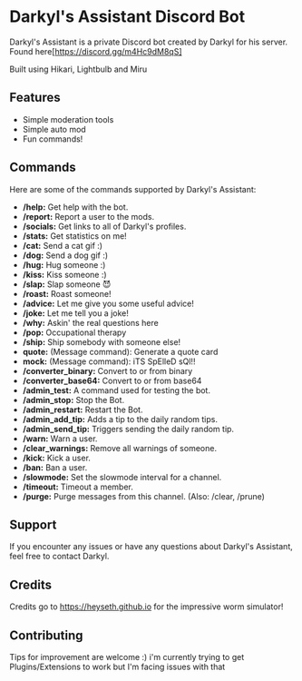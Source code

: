 # Darkyl's Assistant Discord Bot

Darkyl's Assistant is a private Discord bot created by Darkyl for his server. Found here[https://discord.gg/m4Hc9dM8qS]

Built using Hikari, Lightbulb and Miru

## Features

- Simple moderation tools
- Simple auto mod
- Fun commands!


## Commands

Here are some of the commands supported by Darkyl's Assistant:

-  **/help:** Get help with the bot.
-  **/report:** Report a user to the mods.
-  **/socials:** Get links to all of Darkyl's profiles.
-  **/stats:** Get statistics on me!
-  **/cat:** Send a cat gif :)
-  **/dog:** Send a dog gif :)
-  **/hug:** Hug someone :)
-  **/kiss:** Kiss someone :)
-  **/slap:** Slap someone 😈
-  **/roast:** Roast someone!
-  **/advice:** Let me give you some useful advice!
-  **/joke:** Let me tell you a joke!
-  **/why:** Askin' the real questions here
-  **/pop:** Occupational therapy
-  **/ship:** Ship somebody with someone else!
-  **quote:** (Message command): Generate a quote card
-  **mock:** (Message command): iTS SpElleD sQl!!
-  **/converter_binary:** Convert to or from binary
-  **/converter_base64:** Convert to or from base64
-  **/admin_test:** A command used for testing the bot.
-  **/admin_stop:** Stop the Bot.
-  **/admin_restart:** Restart the Bot.
-  **/admin_add_tip:** Adds a tip to the daily random tips.
-  **/admin_send_tip:** Triggers sending the daily random tip.
-  **/warn:** Warn a user.
-  **/clear_warnings:** Remove all warnings of someone.
-  **/kick:** Kick a user.
-  **/ban:** Ban a user.
-  **/slowmode:** Set the slowmode interval for a channel.
-  **/timeout:** Timeout a member.
-  **/purge:** Purge messages from this channel. (Also: /clear, /prune)

## Support

If you encounter any issues or have any questions about Darkyl's Assistant, feel free to contact Darkyl.

## Credits
Credits go to https://heyseth.github.io for the impressive worm simulator!

## Contributing

Tips for improvement are welcome :)
i'm currently trying to get Plugins/Extensions to work but I'm facing issues with that
